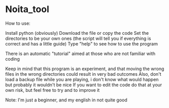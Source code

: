 # Noita_tool

How to use:

Install python (obviously)
Download the file or copy the code
Set the directories to be your own ones (the script will tell you if everything is correct and has a little guide)
Type "help" to see how to use the program

There is an automatic "tutorial" aimed at those who are not familiar with coding

Keep in mind that this program is an experiment, and that moving the wrong files in the wrong directories could result in very bad outcomes
Also, don't load a backup file while you are playing, i don't know what would happen but probably it wouldn't be nice
If you want to edit the code do that at your own risk, but feel free to try and to improve it

Note: I'm just a beginner, and my english in not quite good 
